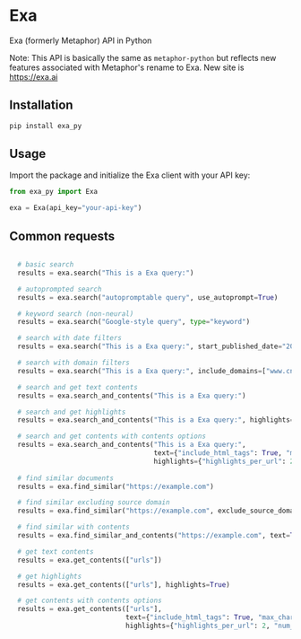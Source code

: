 # Exa

Exa (formerly Metaphor) API in Python

Note: This API is basically the same as `metaphor-python` but reflects new
features associated with Metaphor's rename to Exa. New site is https://exa.ai

## Installation

```bash
pip install exa_py
```

## Usage

Import the package and initialize the Exa client with your API key:

```python
from exa_py import Exa

exa = Exa(api_key="your-api-key")
```

## Common requests
```python

  # basic search
  results = exa.search("This is a Exa query:")

  # autoprompted search
  results = exa.search("autopromptable query", use_autoprompt=True)

  # keyword search (non-neural)
  results = exa.search("Google-style query", type="keyword")

  # search with date filters
  results = exa.search("This is a Exa query:", start_published_date="2019-01-01", end_published_date="2019-01-31")

  # search with domain filters
  results = exa.search("This is a Exa query:", include_domains=["www.cnn.com", "www.nytimes.com"])

  # search and get text contents
  results = exa.search_and_contents("This is a Exa query:")

  # search and get highlights
  results = exa.search_and_contents("This is a Exa query:", highlights=True)

  # search and get contents with contents options
  results = exa.search_and_contents("This is a Exa query:", 
                                    text={"include_html_tags": True, "max_characters": 1000}, 
                                    highlights={"highlights_per_url": 2, "num_sentences": 1, "query": "This is the highlight query:"})
                                    
  # find similar documents
  results = exa.find_similar("https://example.com")

  # find similar excluding source domain
  results = exa.find_similar("https://example.com", exclude_source_domain=True)

  # find similar with contents
  results = exa.find_similar_and_contents("https://example.com", text=True, highlights=True)

  # get text contents
  results = exa.get_contents(["urls"])

  # get highlights
  results = exa.get_contents(["urls"], highlights=True)

  # get contents with contents options
  results = exa.get_contents(["urls"], 
                             text={"include_html_tags": True, "max_characters": 1000}, 
                             highlights={"highlights_per_url": 2, "num_sentences": 1, "query": "This is the highlight query:"})
```

